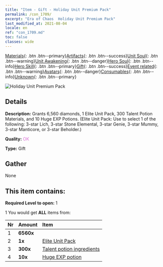 ```yaml
---
title: "Item - Gift - Holiday Unit Premium Pack"
permalink: /con_1709/
excerpt: "Era of Chaos  Holiday Unit Premium Pack"
last_modified_at: 2021-08-04
locale: en
ref: "con_1709.md"
toc: false
classes: wide
---
```

 [Materials](/Items/){: .btn .btn--primary}[Artifacts](/Items/Artifacts/){: .btn .btn--success}[Unit Soul](/Items/UnitSoul/){: .btn .btn--warning}[Unit Awakening](/Items/UnitAwakening/){: .btn .btn--danger}[Hero Soul](/Items/HeroSoul/){: .btn .btn--info}[Hero Skill](/Items/HeroSkill/){: .btn .btn--primary}[Gift](/Items/Gift/){: .btn .btn--success}[Event related](/Items/Events/){: .btn .btn--warning}[Avatars](/Items/Avatars/){: .btn .btn--danger}[Consumables](/Items/Consumables/){: .btn .btn--info}[Unknown](/Items/Unknown/){: .btn .btn--primary}

 ![Holiday Unit Premium Pack](/images/t/i_907325.png)

## Details
 **Description:** Grants 6,560 diamonds, 1 Elite Unit Pack, 300 Talent Potion Materials, and 10 Huge EXP Potions. (Elite Unit Pack: Use to select 1 of the following: 3-star Lich, 3-star Stone Elemental, 3-star Genie, 3-star Mummy, 3-star Manticore, or 3-star Beholder.)

 **Quality:** <span style="color: #DA70D6">OK</span>

 **Type:** Gift

## Gather

  None

## This item contains:

 **Required Level to open:** 1

 1 You would get **ALL** items  from:

  | Nr | Amount |     Item    |
  |:---|:-------|:------------|
  | 1 |  **6560x** | <i class="fas fa-gem"/> |  | 
  | 2 |  **1x** | [Elite Unit Pack](/Items/con_1695/) |  | 
  | 3 |  **300x** | [Talent potion ingredients](/Items/con_1120/) |  | 
  | 4 |  **10x** | [Huge EXP potion](/Items/con_703/) |  | 
